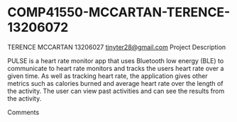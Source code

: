 COMP41550-MCCARTAN-TERENCE-13206072
===================================

TERENCE MCCARTAN
13206027
tinyter28@gmail.com
Project Description

PULSE is a heart rate monitor app that uses Bluetooth low energy (BLE) to communicate to heart rate monitors and tracks the users heart rate over a given time. As well as tracking heart rate, the application gives other metrics such as calories burned and average heart rate over the length of the activity. The user can view past activities and can see the results from the activity.

Comments

